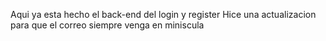 Aqui ya esta hecho el back-end del login y register
Hice una actualizacion para que el correo siempre venga en miniscula
